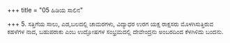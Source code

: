 +++
title = "05 ಹಿಡಿಯ ಸಾಲಿನ"

+++
5. ಸತ್ತಿಗೆಯ ಸಾಲು, ಎಡ,ಬಲದಲ್ಲಿ ಚಾಮರಗಳು, ವಿದ್ಯಾಧರ ಉರಗ ಯಕ್ಷ ರಾಕ್ಷಸರು ಮೊಳಗಿಸುತ್ತಿರುವ ಕಹಳೆಗಳ ನಾದ, ಬಹುಪರಾಕು ಎಂಬ ಉದ್ಘೋಷಗಳ ಸಂಭ್ರಮದಲ್ಲಿ ದೇವೇಂದ್ರನು ಅಂಬರದಿಂದ ಕೆಳಗಿಳಿದು ಬಂದನು.